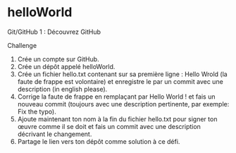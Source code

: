 # helloWorld
 Git/GitHub 1 : Découvrez GitHub

Challenge
1. Crée un compte sur GitHub.
2. Crée un dépôt appelé helloWorld.
3. Crée un fichier hello.txt contenant sur sa première ligne : Hello Wrold (la faute de frappe est volontaire) et enregistre le par un commit avec une description (in english please).
4. Corrige la faute de frappe en remplaçant par Hello World ! et fais un nouveau commit (toujours avec une description pertinente, par exemple: Fix the typo).
5. Ajoute maintenant ton nom à la fin du fichier hello.txt pour signer ton œuvre comme il se doit et fais un commit avec une description décrivant le changement.
6. Partage le lien vers ton dépôt comme solution à ce défi.
